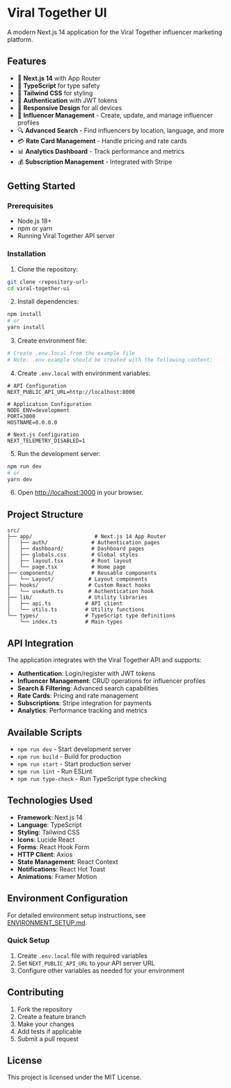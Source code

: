 # Viral Together UI

A modern Next.js 14 application for the Viral Together influencer marketing platform.

## Features

- 🚀 **Next.js 14** with App Router
- 💎 **TypeScript** for type safety
- 🎨 **Tailwind CSS** for styling
- 🔐 **Authentication** with JWT tokens
- 📱 **Responsive Design** for all devices
- 🎯 **Influencer Management** - Create, update, and manage influencer profiles
- 🔍 **Advanced Search** - Find influencers by location, language, and more
- 💳 **Rate Card Management** - Handle pricing and rate cards
- 📊 **Analytics Dashboard** - Track performance and metrics
- 💰 **Subscription Management** - Integrated with Stripe

## Getting Started

### Prerequisites

- Node.js 18+ 
- npm or yarn
- Running Viral Together API server

### Installation

1. Clone the repository:
```bash
git clone <repository-url>
cd viral-together-ui
```

2. Install dependencies:
```bash
npm install
# or
yarn install 
```

3. Create environment file:
```bash
# Create .env.local from the example file
# Note: .env.example should be created with the following content:
```

4. Create `.env.local` with environment variables:
```env
# API Configuration
NEXT_PUBLIC_API_URL=http://localhost:8000

# Application Configuration
NODE_ENV=development
PORT=3000
HOSTNAME=0.0.0.0

# Next.js Configuration
NEXT_TELEMETRY_DISABLED=1
```

5. Run the development server:
```bash
npm run dev
# or
yarn dev
```

6. Open [http://localhost:3000](http://localhost:3000) in your browser.

## Project Structure

```
src/
├── app/                    # Next.js 14 App Router
│   ├── auth/              # Authentication pages
│   ├── dashboard/         # Dashboard pages
│   ├── globals.css        # Global styles
│   ├── layout.tsx         # Root layout
│   └── page.tsx           # Home page
├── components/            # Reusable components
│   └── Layout/           # Layout components
├── hooks/                # Custom React hooks
│   └── useAuth.ts        # Authentication hook
├── lib/                  # Utility libraries
│   ├── api.ts           # API client
│   └── utils.ts         # Utility functions
└── types/               # TypeScript type definitions
    └── index.ts         # Main types
```

## API Integration

The application integrates with the Viral Together API and supports:

- **Authentication**: Login/register with JWT tokens
- **Influencer Management**: CRUD operations for influencer profiles
- **Search & Filtering**: Advanced search capabilities
- **Rate Cards**: Pricing and rate management
- **Subscriptions**: Stripe integration for payments
- **Analytics**: Performance tracking and metrics

## Available Scripts

- `npm run dev` - Start development server
- `npm run build` - Build for production
- `npm run start` - Start production server
- `npm run lint` - Run ESLint
- `npm run type-check` - Run TypeScript type checking

## Technologies Used

- **Framework**: Next.js 14
- **Language**: TypeScript
- **Styling**: Tailwind CSS
- **Icons**: Lucide React
- **Forms**: React Hook Form
- **HTTP Client**: Axios
- **State Management**: React Context
- **Notifications**: React Hot Toast
- **Animations**: Framer Motion

## Environment Configuration

For detailed environment setup instructions, see [ENVIRONMENT_SETUP.md](./ENVIRONMENT_SETUP.md).

### Quick Setup

1. Create `.env.local` file with required variables
2. Set `NEXT_PUBLIC_API_URL` to your API server URL
3. Configure other variables as needed for your environment

## Contributing

1. Fork the repository
2. Create a feature branch
3. Make your changes
4. Add tests if applicable
5. Submit a pull request

## License

This project is licensed under the MIT License. 